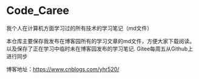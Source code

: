 # Code_Caree

我个人在计算机方面学习过的所有技术的学习笔记（md文件）

本仓库主要保存我发布在博客园所有的学习文章的md文件，方便大家下载阅读。以及保存了正在学习中临时未在博客园发布的学习笔记.
Gitee每周五从Github上进行同步

博客地址：https://www.cnblogs.com/yhr520/

